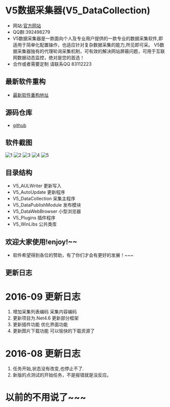 # V5数据采集器(V5_DataCollection)

- 网站:[官方网站](http://www.v5soft.com/topic/collection)
- QQ群:392498279
- V5数据采集器是一款面向个人及专业用户提供的一款专业的数据采集软件,即适用于简单化配置操作，也适应针对复杂数据采集的能力,所见即可采。 V5数据采集器独有的代理轮询采集机制，可有效的解决网站屏蔽问题，可用于互联网数据动态监控，绝对是您的首选！
- 合作或者需要定制 请联系QQ 83112223

## 最新软件重构
- [最新软件重构地址](http://www.v5soft.com/topic/collection)

## 源码仓库
- [github](https://github.com/lsamu/V5_DataCollection)

## 软件截图
 ![1](V5_ScreenSnaps/1.jpg)
 ![2](V5_ScreenSnaps/2.jpg)
 ![3](V5_ScreenSnaps/3.jpg)
 ![4](V5_ScreenSnaps/4.jpg)
 ![5](V5_ScreenSnaps/5.jpg)

## 目录结构
- V5_AULWriter 更新写入
- V5_AutoUpdate 更新程序
- V5_DataCollection 采集主程序
- V5_DataPublishModule 发布模块
- V5_DataWebBrowser 小型浏览器
- V5_Plugins 插件程序
- V5_WinLibs 公共类库

## 欢迎大家使用!enjoy!~~
- 软件希望得到各位的赞助，有了你们才会有更好的发展！~~~

## 更新日志
# 2016-09 更新日志
1. 增加采集列表编码 采集内容编码
2. 更新项目为.Net4.6 更新部分框架
3. 更新插件功能 优化界面功能
4. 更新图片下载功能 可以愉快的下载资源了

# 2016-08 更新日志
1. 任务开始,状态没有改变,也停止不了.
2. 新版的点测试的开始任务，不是报错就是没反应。

# 以前的不用说了~~~
